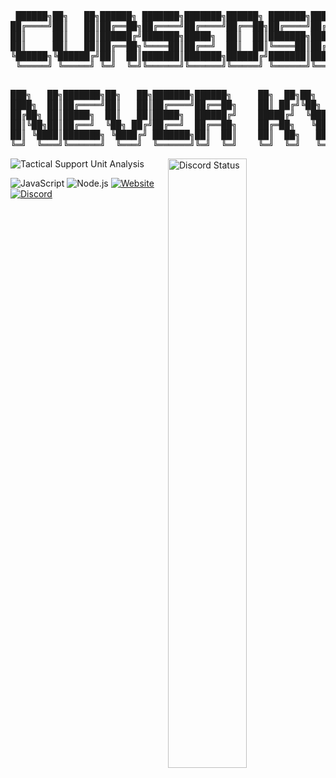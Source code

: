 <div align="left">
<pre>
 ██████╗██╗   ██╗██████╗ ███████╗███████╗██████╗ ███████╗███████╗███╗   ██╗
██╔════╝██║   ██║██╔══██╗██╔════╝██╔════╝██╔══██╗██╔════╝██╔════╝████╗  ██║
██║     ██║   ██║██████╔╝███████╗█████╗  ██║  ██║███████╗█████╗  ██╔██╗ ██║
██║     ██║   ██║██╔══██╗╚════██║██╔══╝  ██║  ██║╚════██║██╔══╝  ██║╚██╗██║
╚██████╗╚██████╔╝██║  ██║███████║███████╗██████╔╝███████║███████╗██║ ╚████║
 ╚═════╝ ╚═════╝ ╚═╝  ╚═╝╚══════╝╚══════╝╚═════╝ ╚══════╝╚══════╝╚═╝  ╚═══╝
                                                                           
</pre>
<pre>
███╗   ██╗███████╗██╗   ██╗███████╗██████╗     ██╗  ██╗██╗   ██╗███████╗
████╗  ██║██╔════╝██║   ██║██╔════╝██╔══██╗    ██║ ██╔╝╚██╗ ██╔╝██╔════╝
██╔██╗ ██║█████╗  ██║   ██║█████╗  ██████╔╝    █████╔╝  ╚████╔╝ ███████╗
██║╚██╗██║██╔══╝  ╚██╗ ██╔╝██╔══╝  ██╔══██╗    ██╔═██╗   ╚██╔╝  ╚════██║
██║ ╚████║███████╗ ╚████╔╝ ███████╗██║  ██║    ██║  ██╗   ██║   ███████║
╚═╝  ╚═══╝╚══════╝  ╚═══╝  ╚══════╝╚═╝  ╚═╝    ╚═╝  ╚═╝   ╚═╝   ╚══════╝
</pre>
<a href="https://discord.com/users/374589381752913930" target="_blank">
	<img width="50%" align="right" alt="Discord Status" src="https://lanyard.cnrad.dev/api/81440962496172032?bg=1f1f1f&borderRadius=0px">
</a>
<p>
  <img src="https://github-readme-activity-graph.vercel.app/graph?username=cursedsen&theme=xcode&bg_color=000000&color=ffffff&line=ffffff&point=ffffff&area=true&hide_border=true" alt="Tactical Support Unit Analysis">
</p>

![JavaScript](https://img.shields.io/badge/-JavaScript-F7DF1E?style=flat-square&logo=javascript&logoColor=black)
![Node.js](https://img.shields.io/badge/-Node.js-339933?style=flat-square&logo=node.js&logoColor=white)
[![Website](https://img.shields.io/badge/-sen.wtf-blue?style=flat-square)](https://sen.wtf)
[![Discord](https://img.shields.io/badge/-Discord-7289DA?style=flat-square&logo=discord&logoColor=white)](https://discord.com/users/374589381752913930)

</div>
